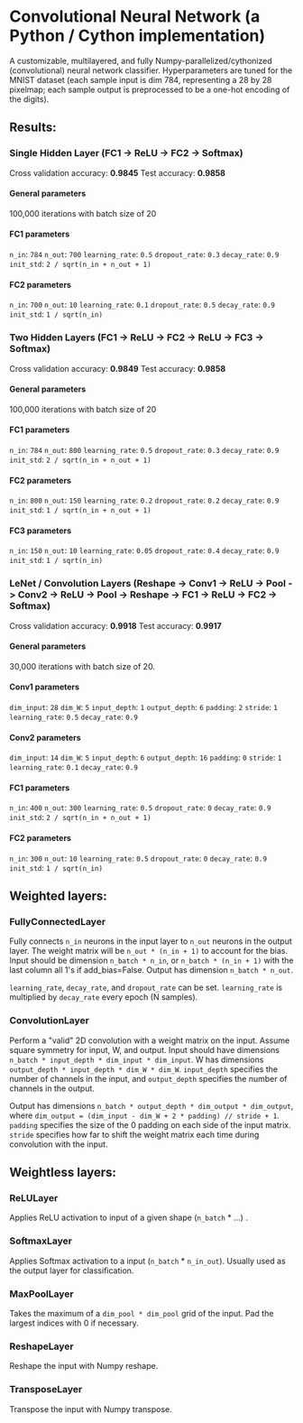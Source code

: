 # Convolutional Neural Network (a Python / Cython implementation)

A customizable, multilayered, and fully Numpy-parallelized/cythonized (convolutional) neural network classifier. Hyperparameters are tuned for the MNIST dataset (each sample input is dim 784, representing a 28 by 28 pixelmap; each sample output is preprocessed to be a one-hot encoding of the digits).

## Results:
### Single Hidden Layer (FC1 -> ReLU -> FC2 -> Softmax)
Cross validation accuracy: **0.9845**
Test accuracy: **0.9858**
#### General parameters
100,000 iterations with batch size of 20

#### FC1 parameters
`n_in`: `784`
`n_out`: `700`
`learning_rate`: `0.5`
`dropout_rate`: `0.3`
`decay_rate`: `0.9`
`init_std`: `2 / sqrt(n_in + n_out + 1)`

#### FC2 parameters
`n_in`: `700`
`n_out`: `10`
`learning_rate`: `0.1`
`dropout_rate`: `0.5`
`decay_rate`: `0.9`
`init_std`: `1 / sqrt(n_in)`

### Two Hidden Layers (FC1 -> ReLU -> FC2 -> ReLU -> FC3 -> Softmax)
Cross validation accuracy: **0.9849**
Test accuracy: **0.9858**
#### General parameters
100,000 iterations with batch size of 20

#### FC1 parameters
`n_in`: `784`
`n_out`: `800`
`learning_rate`: `0.5`
`dropout_rate`: `0.3`
`decay_rate`: `0.9`
`init_std`: `2 / sqrt(n_in + n_out + 1)`

#### FC2 parameters
`n_in`: `800`
`n_out`: `150`
`learning_rate`: `0.2`
`dropout_rate`: `0.2`
`decay_rate`: `0.9`
`init_std`: `1 / sqrt(n_in + n_out + 1)`

#### FC3 parameters
`n_in`: `150`
`n_out`: `10`
`learning_rate`: `0.05`
`dropout_rate`: `0.4`
`decay_rate`: `0.9`
`init_std`: `1 / sqrt(n_in)`

### LeNet / Convolution Layers (Reshape -> Conv1 -> ReLU -> Pool -> Conv2 -> ReLU -> Pool -> Reshape -> FC1 -> ReLU -> FC2 -> Softmax)
Cross validation accuracy: **0.9918**
Test accuracy: **0.9917**
#### General parameters
30,000 iterations with batch size of 20.

#### Conv1 parameters
`dim_input`: `28`
`dim_W`: `5`
`input_depth`: `1`
`output_depth`: `6`
`padding`: `2`
`stride`: `1`
`learning_rate`: `0.5`
`decay_rate`: `0.9`

#### Conv2 parameters
`dim_input`: `14`
`dim_W`: `5`
`input_depth`: `6`
`output_depth`: `16`
`padding`: `0`
`stride`: `1`
`learning_rate`: `0.1`
`decay_rate`: `0.9`

#### FC1 parameters
`n_in`: `400`
`n_out`: `300`
`learning_rate`: `0.5`
`dropout_rate`: `0`
`decay_rate`: `0.9`
`init_std`: `2 / sqrt(n_in + n_out + 1)`

#### FC2 parameters
`n_in`: `300`
`n_out`: `10`
`learning_rate`: `0.5`
`dropout_rate`: `0`
`decay_rate`: `0.9`
`init_std`: `1 / sqrt(n_in)`


## Weighted layers:
### FullyConnectedLayer
Fully connects `n_in` neurons in the input layer to `n_out` neurons in the output layer. The weight matrix will be `n_out * (n_in + 1)` to account for the bias. Input should be dimension `n_batch * n_in`, or `n_batch * (n_in + 1)` with the last column all 1's if add_bias=False. Output has dimension `n_batch * n_out`.

`learning_rate`, `decay_rate`, and `dropout_rate` can be set. `learning_rate` is multiplied by `decay_rate` every epoch (N samples).

### ConvolutionLayer
Perform a "valid" 2D convolution with a weight matrix on the input. Assume square symmetry for input, W, and output. Input should have dimensions `n_batch * input_depth * dim_input * dim_input`. W has dimensions `output_depth * input_depth * dim_W * dim_W`. `input_depth` specifies the number of channels in the input, and `output_depth` specifies the number of channels in the output.

Output has dimensions `n_batch * output_depth * dim_output * dim_output`, where `dim_output = (dim_input - dim_W + 2 * padding) // stride + 1`. `padding` specifies the size of the 0 padding on each side of the input matrix. `stride` specifies how far to shift the weight matrix each time during convolution with the input.

## Weightless layers:
### ReLULayer
Applies ReLU activation to input of a given shape (`n_batch` * ...) .

### SoftmaxLayer
Applies Softmax activation to a input (`n_batch` * `n_in_out`). Usually used as the output layer for classification.

### MaxPoolLayer
Takes the maximum of a `dim_pool * dim_pool` grid of the input. Pad the largest indices with 0 if necessary.

### ReshapeLayer
Reshape the input with Numpy reshape.

### TransposeLayer
Transpose the input with Numpy transpose.
